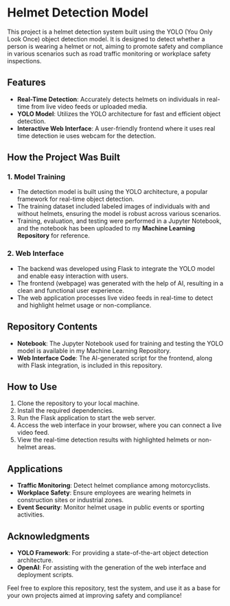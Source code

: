 # Helmet Detection Model

This project is a helmet detection system built using the YOLO (You Only Look Once) object detection model. It is designed to detect whether a person is wearing a helmet or not, aiming to promote safety and compliance in various scenarios such as road traffic monitoring or workplace safety inspections.

## Features
- **Real-Time Detection**: Accurately detects helmets on individuals in real-time from live video feeds or uploaded media.
- **YOLO Model**: Utilizes the YOLO architecture for fast and efficient object detection.
- **Interactive Web Interface**: A user-friendly frontend where it uses real time detection ie uses webcam for the detection.

## How the Project Was Built
### 1. Model Training
- The detection model is built using the YOLO architecture, a popular framework for real-time object detection.
- The training dataset included labeled images of individuals with and without helmets, ensuring the model is robust across various scenarios.
- Training, evaluation, and testing were performed in a Jupyter Notebook, and the notebook has been uploaded to my **Machine Learning Repository** for reference.

### 2. Web Interface
- The backend was developed using Flask to integrate the YOLO model and enable easy interaction with users.
- The frontend (webpage) was generated with the help of AI, resulting in a clean and functional user experience.
- The web application processes live video feeds in real-time to detect and highlight helmet usage or non-compliance.

## Repository Contents
- **Notebook**: The Jupyter Notebook used for training and testing the YOLO model is available in my Machine Learning Repository.
- **Web Interface Code**: The AI-generated script for the frontend, along with Flask integration, is included in this repository.

## How to Use
1. Clone the repository to your local machine.
2. Install the required dependencies.
3. Run the Flask application to start the web server.
4. Access the web interface in your browser, where you can connect a live video feed.
5. View the real-time detection results with highlighted helmets or non-helmet areas.

## Applications
- **Traffic Monitoring**: Detect helmet compliance among motorcyclists.
- **Workplace Safety**: Ensure employees are wearing helmets in construction sites or industrial zones.
- **Event Security**: Monitor helmet usage in public events or sporting activities.

## Acknowledgments
- **YOLO Framework**: For providing a state-of-the-art object detection architecture.
- **OpenAI**: For assisting with the generation of the web interface and deployment scripts.

Feel free to explore this repository, test the system, and use it as a base for your own projects aimed at improving safety and compliance!

